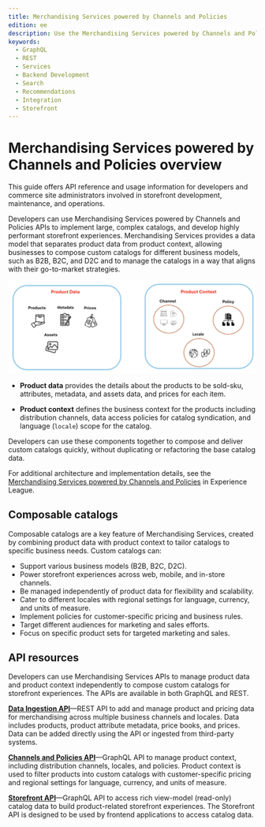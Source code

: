 ```yaml
---
title: Merchandising Services powered by Channels and Policies
edition: ee
description: Use the Merchandising Services powered by Channels and Polices to implement large, complex catalogs and develop highly performant storefront experiences.
keywords:
  - GraphQL
  - REST
  - Services
  - Backend Development
  - Search
  - Recommendations
  - Integration
  - Storefront
---
```


# Merchandising Services powered by Channels and Policies overview

This guide offers API reference and usage information for developers and commerce site administrators involved in storefront development, maintenance, and operations.

Developers can use Merchandising Services powered by Channels and Policies APIs to implement large, complex catalogs, and develop highly performant storefront experiences. Merchandising Services provides a data model that separates product data from product context, allowing businesses to compose custom catalogs for different business models, such as B2B, B2C, and D2C and to manage the catalogs in a way that aligns with their go-to-market strategies.

![Merchandising Services product data and context](../_images/merchandising/merchandising-svcs-parts.png)

- **Product data** provides the details about the products to be sold-sku, attributes, metadata, and assets data, and prices for each item.

- **Product context** defines the business context for the products including distribution channels, data access policies for catalog syndication, and language (`locale`) scope for the catalog.

Developers can use these components together to compose and deliver custom catalogs quickly, without duplicating or refactoring the base catalog data.

<InlineAlert variant="info" slots="text"/>

For additional architecture and implementation details, see the [Merchandising Services powered by Channels and Policies](https://experienceleague.adobe.com/en/docs/commerce/merchandising-services/overview) in Experience League.

## Composable catalogs

Composable catalogs are a key feature of Merchandising Services, created by combining product data with product context to tailor catalogs to specific business needs. Custom catalogs can:

- Support various business models (B2B, B2C, D2C).
- Power storefront experiences across web, mobile, and in-store channels.
- Be managed independently of product data for flexibility and scalability.
- Cater to different locales with regional settings for language, currency, and units of measure.
- Implement policies for customer-specific pricing and business rules.
- Target different audiences for marketing and sales efforts.
- Focus on specific product sets for targeted marketing and sales.

## API resources

Developers can use Merchandising Services APIs to manage product data and product context independently to compose custom catalogs for storefront experiences. The APIs are available in both GraphQL and REST.

**[Data Ingestion API](data-ingestion/index.md)**—REST API to add and manage product and pricing data for merchandising across multiple business channels and locales. Data includes products, product attribute metadata, price books, and prices. Data can be added directly using the API or ingested from third-party systems.

**[Channels and Policies API](admin/index.md)**—GraphQL API to manage product context, including distribution channels, locales, and policies. Product context is used to filter products into custom catalogs with customer-specific pricing and regional settings for language, currency, and units of measure.

**[Storefront API]( ../../../static/graphql-api/admin-api/index.html)**—GraphQL API to access rich view-model (read-only) catalog data to build product-related storefront experiences. The Storefront API is designed to be used by frontend applications to access catalog data.
